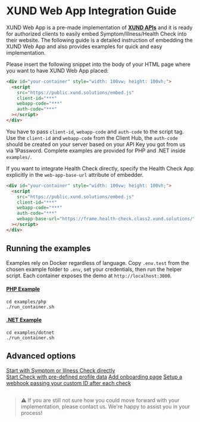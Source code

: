 # XUND Web App Integration Guide

XUND Web App is a pre-made implementation of **[XUND APIs](https://xund-api-documentation.scrollhelp.site/xund-api-documentation/latest/general-information)** and it is ready for authorized clients to easily embed Symptom/Illness/Health Check into their website. The following guide is a detailed instruction of embedding the XUND Web App and also provides examples for quick and easy implementation.



Please insert the following snippet into the body of your HTML page where you want to have XUND Web App placed:
```html
<div id="your-container" style="width: 100vw; height: 100vh;">
  <script 
    src="https://public.xund.solutions/embed.js" 
    client-id="***" 
    webapp-code="***"
    auth-code="***" 
  ></script>
</div>
```

You have to pass `client-id`, `webapp-code` and `auth-code` to the script tag. Use the `client-id` and `webapp-code` from the Client Hub, the `auth-code` should be created on your server based on your API Key you got from us via 1Password. Complete examples are provided for PHP and .NET inside `examples/`.

If you want to integrate Health Check directly, specify the Health Check App explicitly in the ```web-app-base-url``` attribute of embedder.
```html
<div id="your-container" style="width: 100vw; height: 100vh;">
  <script 
    src="https://public.xund.solutions/embed.js" 
    client-id="***"
    webapp-code="***" 
    auth-code="***"
    webapp-base-url="https://frame.health-check.class2.xund.solutions/"
  ></script>
</div>
```

## Running the examples

Examples rely on Docker regardless of language. Copy `.env.test` from the chosen example folder to `.env`, set your credentials, then run the helper script. Each container exposes the demo at `http://localhost:3000`.

#### [PHP Example](examples/php/src/index.php)

```terminal
cd examples/php
./run_container.sh
```

#### [.NET Example](examples/dotnet/src/Program.cs)

```terminal
cd examples/dotnet
./run_container.sh
```

## Advanced options

[Start with Symptom or Illness Check directly](advanced-options.md#start-with)  
[Start Check with pre-defined profile data](advanced-options.md#add-profile-data)
[Add onboarding page](advanced-options.md#add-onboarding-page)
[Setup a webhook passing your custom ID after each check](advanced-options.md#setup-a-webhook-passing-your-custom-id-after-each-check)


##

> ⚠️ If you are still not sure how you could move forward with your implementation, please contact us. We're happy to assist you in your process!